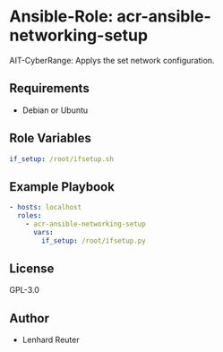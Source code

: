 # Ansible-Role: acr-ansible-networking-setup

AIT-CyberRange: Applys the set network configuration.


## Requirements

- Debian or Ubuntu 

## Role Variables

```yaml
if_setup: /root/ifsetup.sh

```

## Example Playbook

```yaml
- hosts: localhost
  roles:
    - acr-ansible-networking-setup
      vars:
        if_setup: /root/ifsetup.py
```

## License

GPL-3.0

## Author

- Lenhard Reuter